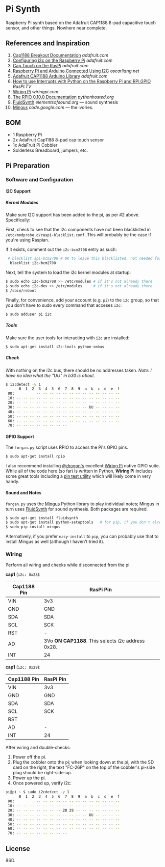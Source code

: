 # Pi Synth

Raspberry Pi synth based on the Adafruit CAP1188 8-pad capacitive touch sensor, and other things. Nowhere near complete.

## References and Inspiration

1. [Cap1188 Breakout Documentation](https://learn.adafruit.com/adafruit-cap1188-breakout/pinouts) *adafruit.com*
2. [Configuring i2c on the Raspberry Pi](https://learn.adafruit.com/adafruits-raspberry-pi-lesson-4-gpio-setup/configuring-i2c) *adafruit.com*
3. [Cap Touch on the RasPi](https://learn.adafruit.com/capacitive-touch-sensors-on-the-raspberry-pi/wiring) *adafruit.com*
4. [Raspberry Pi and Arduino Connected Using I2C](http://blog.oscarliang.net/raspberry-pi-arduino-connected-i2c/) *oscarliang.net*
5. [Adafruit CAP1188 Arduino Library](https://github.com/adafruit/Adafruit_CAP1188_Library/) *adafruit.com*
6. [How to use Interrupts with Python on the Raspberry Pi and RPI.GPIO](http://raspi.tv/2013/how-to-use-interrupts-with-python-on-the-raspberry-pi-and-rpi-gpio) *RasPI.TV*
7. [Wiring Pi](http://wiringpi.com) *wiringpi.com*
8. [The RPIO 0.10.0 Documentation](http://pythonhosted.org/RPIO/index.html) *pythonhosted.org*
9. [FluidSynth](http://fluidsynth.elementsofsound.org) *elementsofsound.org* — sound synthesis
10. [Mingus](https://code.google.com/p/mingus/) *code.google.com* — the ivories.

## BOM

* 1 Raspberry Pi
* 2x AdaFruit Cap1188 8-pad cap touch sensor
* 1x AdaFruit Pi Cobbler
* Solderless Breadboard, jumpers, etc.

## Pi Preparation

### Software and Configuration

#### I2C Support

##### Kernel Modules

Make sure I2C support has been added to the pi, as per #2 above.  Specifically:

First, check to see that the i2c components have not been blacklisted
in `/etc/modprobe.d/raspi-blacklist.conf`. This will probably be the 
case if you're using Raspian.

If it exists, comment out the `i2c-bcm2708` entry as such:

```bash
 # blacklist spi-bcm2708 # OK to leave this blacklisted, not needed for i2c
  blacklist i2c-bcm2708
```

Next, tell the system to load the i2c kernel modules at startup:

```bash
$ sudo echo i2c-bcm2708 >> /etc/modules # if it's not already there
$ sudo echo i2c-dev >> /etc/modules     # if it's not already there
$ /sbin/reboot
```

Finally, for convenience, add your account (e.g. `pi`) to the `i2c` group,
so that you don't have to sudo every command that acceses `i2c`:

```bash
$ sudo adduser pi i2c
```

##### Tools

Make sure the user tools for interacting with `i2c` are installed:

```bash
$ sudo apt-get install i2c-tools python-smbus
```

##### Check

With nothing on the i2c bus, there should be no addresses taken. *Note:
I have no idea what the "UU" in b30 is about.*

```bash
$ i2cdetect -y 1
      0  1  2  3  4  5  6  7  8  9  a  b  c  d  e  f
 00:          -- -- -- -- -- -- -- -- -- -- -- -- -- 
 10: -- -- -- -- -- -- -- -- -- -- -- -- -- -- -- -- 
 20: -- -- -- -- -- -- -- -- -- -- -- -- -- -- -- -- 
 30: -- -- -- -- -- -- -- -- -- -- -- UU -- -- -- -- 
 40: -- -- -- -- -- -- -- -- -- -- -- -- -- -- -- -- 
 50: -- -- -- -- -- -- -- -- -- -- -- -- -- -- -- -- 
 60: -- -- -- -- -- -- -- -- -- -- -- -- -- -- -- -- 
 70: -- -- -- -- -- -- -- --                         
```

#### GPIO Support

The `forgan.py` script uses RPIO to access the Pi's GPIO pins. 

```bash
$ sudo apt-get install rpio
```

I also recommend installing [@drogon's](https://twitter.com/drogon) excellent
[Wiring Pi](http://wiringpi.com) native GPIO suite. While all of the code here
(so far) is written in Python, **Wiring Pi** includes some great tools including
a [pin test utility](http://wiringpi.com/the-gpio-utility/pin-test/) which
will likely come in very handy.

#### Sound and Notes

`forgan.py` uses the [Mingus](https://code.google.com/p/mingus/) Python library
to play individual notes; Mingus in turn uses [FluidSynth](http://fluidsynth.elementsofsound.org) for sound synthesis. Both packages are required.

```bash
$ sudo apt-get install fluidsynth
$ sudo apt-get install python-setuptools   # for pip, if you don't already have it
$ sudo pip install mingus
```

Alternatively, if you prefer `easy-install` to `pip`, you can probably use that
to install Mingus as well (although I haven't tried it).

### Wiring

Perform all wiring and checks while disconnected from the pi.

**cap1** (`i2c: 0x28`):

| Cap1188 Pin | RasPi Pin |
| ----------- | --------- |
| VIN         | 3v3       |
| GND         | GND       |
| SDA         | SDA       |
| SCL         | SCK       |
| RST         | -         |
| AD          | 3Vo **ON CAP1188**. This selects i2c address 0x28. |
| INT         | 24        |

**cap1** (`i2c: 0x29`):

| Cap1188 Pin | RasPi Pin |
| ----------- | --------- |
| VIN         | 3v3       |
| GND         | GND       |
| SDA         | SDA       |
| SCL         | SCK       |
| RST         |           |
| AD          | -         |
| INT         | 24        |

After wiring and double-checks:

1. Power off the pi.
2. Plug the cobbler onto the pi; when looking down at the pi, with the SD
card on the right, the text "FC-26P" on the top of the cobbler's pi-side
plug should be right-side-up.
3. Power up the pi.
4. Once powered up, verify i2c:

```bash
pi@pi ~ $ sudo i2cdetect -y 1
      0  1  2  3  4  5  6  7  8  9  a  b  c  d  e  f
 00:          -- -- -- -- -- -- -- -- -- -- -- -- -- 
 10: -- -- -- -- -- -- -- -- -- -- -- -- -- -- -- -- 
 20: -- -- -- -- -- -- -- 28 29 -- -- -- -- -- -- -- 
 30: -- -- -- -- -- -- -- -- -- -- -- UU -- -- -- -- 
 40: -- -- -- -- -- -- -- -- -- -- -- -- -- -- -- -- 
 50: -- -- -- -- -- -- -- -- -- -- -- -- -- -- -- -- 
 60: -- -- -- -- -- -- -- -- -- -- -- -- -- -- -- -- 
 70: -- -- -- -- -- -- -- --                         
```

## License

BSD.
